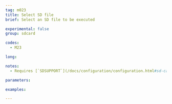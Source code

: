 ```yaml
---
tag: m023
title: Select SD file
brief: Select an SD file to be executed

experimental: false
group: sdcard

codes:
  - M23

long:

notes:
  - Requires [`SDSUPPORT`](/docs/configuration/configuration.html#sd-card-slot)

parameters:

examples:

---
```



